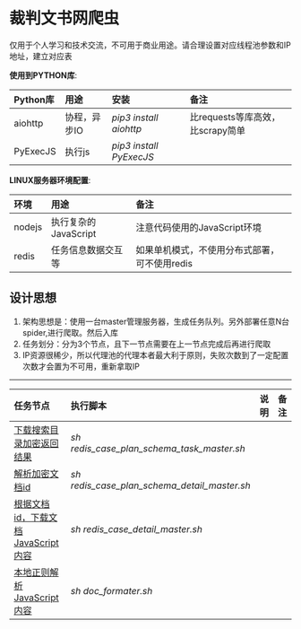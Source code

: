 # 裁判文书网爬虫
仅用于个人学习和技术交流，不可用于商业用途。请合理设置对应线程池参数和IP地址，建立对应表

**使用到PYTHON库**:

|    Python库 | 用途 | 安装 | 备注 |
|:-------|:-------------|:----------|:----------|
| aiohttp  | 协程，异步IO | *pip3 install aiohttp* | 比requests等库高效，比scrapy简单 |
| PyExecJS  | 执行js | *pip3 install PyExecJS* |  |

**LINUX服务器环境配置**:

|    环境 | 用途 | 备注 |
|:-------|:-------------|:----------|
|   nodejs  | 执行复杂的JavaScript | 注意代码使用的JavaScript环境 |
|   redis  | 任务信息数据交互等 | 如果单机模式，不使用分布式部署，可不使用redis |

## 设计思想
1. 架构思想是：使用一台master管理服务器，生成任务队列。另外部署任意N台spider,进行爬取。然后入库
2. 任务划分：分为3个节点，且下一节点需要在上一节点完成后再进行爬取
3. IP资源很稀少，所以代理池的代理本者最大利于原则，失败次数到了一定配置次数才会置为不可用，重新拿取IP
--------
| 任务节点 | 执行脚本 | 说明 | 备注 |
|:-------|:-------------|:----------|:----------|
| [下载搜索目录加密返回结果](lawyer/case/doc/redis_case_plan_schema_task_master.sh) | *sh redis_case_plan_schema_task_master.sh* |  |  |
|   [解析加密文档id](lawyer/case/doc/redis_case_plan_schema_detail_master.sh)  | *sh redis_case_plan_schema_detail_master.sh* |  |  |
|   [根据文档id，下载文档JavaScript内容](redis_case_detail_master.sh) | *sh redis_case_detail_master.sh* |  |  |
|   [本地正则解析JavaScript内容](redis_case_detail_master.sh) | *sh doc_formater.sh* |  |  |


